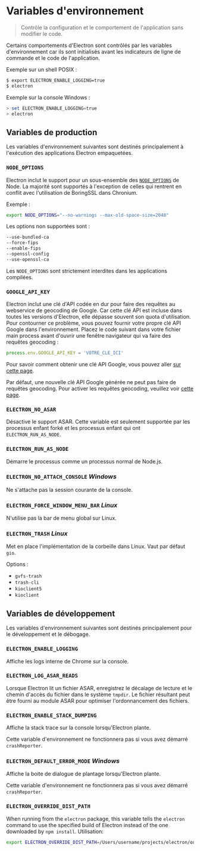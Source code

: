 # Variables d'environnement

> Contrôle la configuration et le comportement de l'application sans modifier le code.

Certains comportements d'Electron sont contrôlés par les variables d'environnement car ils sont initialisés avant les indicateurs de ligne de commande et le code de l'application.

Exemple sur un shell POSIX :

```sh
$ export ELECTRON_ENABLE_LOGGING=true
$ electron
```

Exemple sur la console Windows :

```powershell
> set ELECTRON_ENABLE_LOGGING=true
> electron
```

## Variables de production

Les variables d'environnement suivantes sont destinés principalement à l'exécution des applications Electron empaquetées.

### `NODE_OPTIONS`

Electron inclut le support pour un sous-ensemble des [`NODE_OPTIONS`](https://nodejs.org/api/cli.html#cli_node_options_options) de Node. La majorité sont supportés à l'exception de celles qui rentrent en conflit avec l'utilisation de BoringSSL dans Chronium.

Exemple :

```sh
export NODE_OPTIONS="--no-warnings --max-old-space-size=2048"
```

Les options non supportées sont :

```sh
--use-bundled-ca
--force-fips
--enable-fips
--openssl-config
--use-openssl-ca
```

Les `NODE_OPTIONS` sont strictement interdites dans les applications compilées.

### `GOOGLE_API_KEY`

Electron inclut une clé d'API codée en dur pour faire des requêtes au webservice de geocoding de Google. Car cette clé API est incluse dans toutes les versions d'Electron, elle dépasse souvent son quota d'utilisation. Pour contourner ce problème, vous pouvez fournir votre propre clé API Google dans l'environnement. Placez le code suivant dans votre fichier main process avant d'ouvrir une fenêtre navigateur qui va faire des requêtes geocoding :

```javascript
process.env.GOOGLE_API_KEY = 'VOTRE_CLE_ICI'
```

Pour savoir comment obtenir une clé API Google, vous pouvez aller [sur cette page](https://www.chromium.org/developers/how-tos/api-keys).

Par défaut, une nouvelle clé API Google générée ne peut pas faire de requêtes geocoding. Pour activer les requêtes geocoding, veuillez voir [cette page](https://console.developers.google.com/apis/api/geolocation/overview).

### `ELECTRON_NO_ASAR`

Désactive le support ASAR. Cette variable est seulement supportée par les processus enfant forké et les processus enfant qui ont `ELECTRON_RUN_AS_NODE`.

### `ELECTRON_RUN_AS_NODE`

Démarre le processus comme un processus normal de Node.js.

### `ELECTRON_NO_ATTACH_CONSOLE` *Windows*

Ne s'attache pas la session courante de la console.

### `ELECTRON_FORCE_WINDOW_MENU_BAR` *Linux*

N'utilise pas la bar de menu global sur Linux.

### `ELECTRON_TRASH` *Linux*

Met en place l'implémentation de la corbeille dans Linux. Vaut par défaut `gio`.

Options :

* `gvfs-trash`
* `trash-cli`
* `kioclient5`
* `kioclient`

## Variables de développement

Les variables d'environnement suivantes sont destinés principalement pour le développement et le débogage.

### `ELECTRON_ENABLE_LOGGING`

Affiche les logs interne de Chrome sur la console.

### `ELECTRON_LOG_ASAR_READS`

Lorsque Electron lit un fichier ASAR, enregistrez le décalage de lecture et le chemin d'accès du fichier dans le système `tmpdir`. Le fichier résultant peut être fourni au module ASAR pour optimiser l'ordonnancement des fichiers.

### `ELECTRON_ENABLE_STACK_DUMPING`

Affiche la stack trace sur la console lorsqu'Electron plante.

Cette variable d'environnement ne fonctionnera pas si vous avez démarré `crashReporter`.

### `ELECTRON_DEFAULT_ERROR_MODE` *Windows*

Affiche la boite de dialogue de plantage lorsqu'Electron plante.

Cette variable d'environnement ne fonctionnera pas si vous avez démarré `crashReporter`.

### `ELECTRON_OVERRIDE_DIST_PATH`

When running from the `electron` package, this variable tells the `electron` command to use the specified build of Electron instead of the one downloaded by `npm install`. Utilisation:

```sh
export ELECTRON_OVERRIDE_DIST_PATH=/Users/username/projects/electron/out/Debug
```